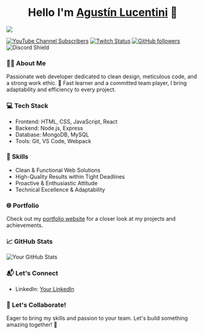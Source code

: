 <div align="center">
<h1 align="center">Hello I'm <a href="https://lucen.is-a.dev/">Agustín Lucentini</a> 👋</h1>
</div>
<img src="https://res.cloudinary.com/dcbmvyyes/image/upload/v1705167717/lucendevBanner_z4lhqn.png">

[![YouTube Channel Subscribers](https://img.shields.io/youtube/channel/subscribers/UCIjEgHA1vatSR2K4rfcdNRg?style=social)](https://youtube.com/aristidevs?sub_confirmation=1)
[![Twitch Status](https://img.shields.io/twitch/status/aristidevs?style=social)](https://www.twitch.tv/aristidevs)
[![GitHub followers](https://img.shields.io/github/followers/arisguimera?style=social)](https://github.com/ArisGuimera)
![Discord Shield](https://discordapp.com/api/guilds/807719549075980308/widget.png?style=shield)

### 👨‍💻 About Me

Passionate web developer dedicated to clean design, meticulous code, and a strong work ethic. 🚀 Fast learner and a committed team player, I bring adaptability and efficiency to every project.

### 💻 Tech Stack

- Frontend: HTML, CSS, JavaScript, React
- Backend: Node.js, Express
- Database: MongoDB, MySQL
- Tools: Git, VS Code, Webpack

### 🚀 Skills

- Clean & Functional Web Solutions
- High-Quality Results within Tight Deadlines
- Proactive & Enthusiastic Attitude
- Technical Excellence & Adaptability

### 🌐 Portfolio

Check out my [portfolio website](https://lucen.is-a.dev/) for a closer look at my projects and achievements.

### 📈 GitHub Stats

![Your GitHub Stats](https://github-readme-stats.vercel.app/api?username=lucenstuff&show_icons=true&hide=issues&theme=radical)

### 📬 Let's Connect

- LinkedIn: [Your LinkedIn](https://www.linkedin.com/in/agustín-lucentini-055832276/)

### 🚀 Let's Collaborate!

Eager to bring my skills and passion to your team. Let's build something amazing together! 🌟


